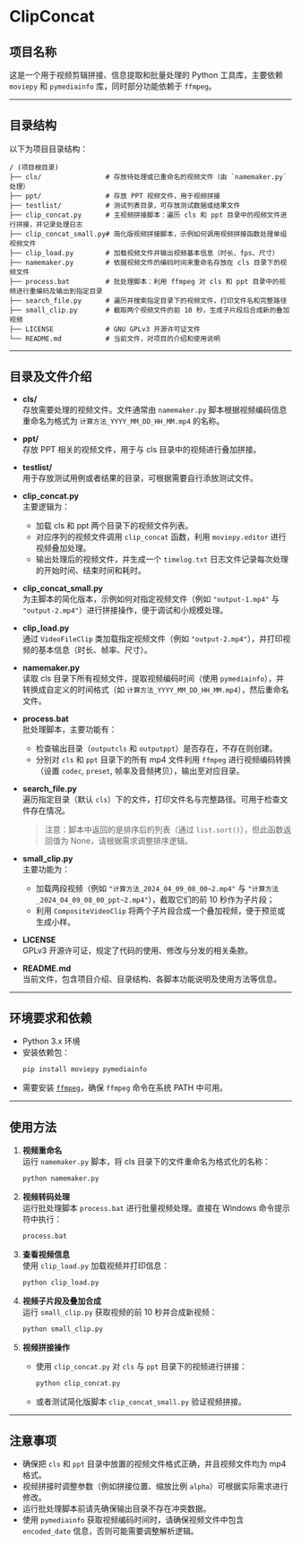 # ClipConcat

## 项目名称

这是一个用于视频剪辑拼接、信息提取和批量处理的 Python 工具库，主要依赖 `moviepy` 和 `pymediainfo` 库，同时部分功能依赖于 `ffmpeg`。

---

## 目录结构

以下为项目目录结构：

```
/ (项目根目录)
├── cls/                # 存放待处理或已重命名的视频文件（由 `namemaker.py` 处理）
├── ppt/                # 存放 PPT 视频文件，用于视频拼接
├── testlist/           # 测试列表目录，可存放测试数据或结果文件
├── clip_concat.py      # 主视频拼接脚本：遍历 cls 和 ppt 目录中的视频文件进行拼接，并记录处理日志
├── clip_concat_small.py# 简化版视频拼接脚本，示例如何调用视频拼接函数处理单组视频文件
├── clip_load.py        # 加载视频文件并输出视频基本信息（时长、fps、尺寸）
├── namemaker.py        # 依据视频文件的编码时间来重命名存放在 cls 目录下的视频文件
├── process.bat         # 批处理脚本：利用 ffmpeg 对 cls 和 ppt 目录中的视频进行重编码及输出到指定目录
├── search_file.py      # 遍历并搜索指定目录下的视频文件，打印文件名和完整路径
├── small_clip.py       # 截取两个视频文件的前 10 秒，生成子片段后合成新的叠加视频
├── LICENSE             # GNU GPLv3 开源许可证文件
└── README.md           # 当前文件，对项目的介绍和使用说明
```

---

## 目录及文件介绍

- **cls/**  
  存放需要处理的视频文件。文件通常由 `namemaker.py` 脚本根据视频编码信息重命名为格式为 `计算方法_YYYY_MM_DD_HH_MM.mp4` 的名称。

- **ppt/**  
  存放 PPT 相关的视频文件，用于与 cls 目录中的视频进行叠加拼接。

- **testlist/**  
  用于存放测试用例或者结果的目录，可根据需要自行添放测试文件。

- **clip_concat.py**  
  主要逻辑为：  
  - 加载 cls 和 ppt 两个目录下的视频文件列表。  
  - 对应序列的视频文件调用 `clip_concat` 函数，利用 `moviepy.editor` 进行视频叠加处理。  
  - 输出处理后的视频文件，并生成一个 `timelog.txt` 日志文件记录每次处理的开始时间、结束时间和耗时。

- **clip_concat_small.py**  
  为主脚本的简化版本，示例如何对指定视频文件（例如 `"output-1.mp4"` 与 `"output-2.mp4"`）进行拼接操作，便于调试和小规模处理。

- **clip_load.py**  
  通过 `VideoFileClip` 类加载指定视频文件（例如 `"output-2.mp4"`），并打印视频的基本信息（时长、帧率、尺寸）。

- **namemaker.py**  
  读取 cls 目录下所有视频文件，提取视频编码时间（使用 `pymediainfo`），并转换成自定义的时间格式（如 `计算方法_YYYY_MM_DD_HH_MM.mp4`），然后重命名文件。

- **process.bat**  
  批处理脚本，主要功能有：  
  - 检查输出目录（`outputcls` 和 `outputppt`）是否存在，不存在则创建。  
  - 分别对 `cls` 和 `ppt` 目录下的所有 mp4 文件利用 `ffmpeg` 进行视频编码转换（设置 `codec`, `preset`, 帧率及音频拷贝），输出至对应目录。

- **search_file.py**  
  遍历指定目录（默认 `cls`）下的文件，打印文件名与完整路径。可用于检查文件存在情况。  
  
  > 注意：脚本中返回的是排序后的列表（通过 `list.sort()`），但此函数返回值为 None，请根据需求调整排序逻辑。
  
- **small_clip.py**  
  主要功能为：  
  - 加载两段视频（例如 `"计算方法_2024_04_09_08_00~2.mp4"` 与 `"计算方法_2024_04_09_08_00_ppt~2.mp4"`），截取它们的前 10 秒作为子片段；  
  - 利用 `CompositeVideoClip` 将两个子片段合成一个叠加视频，便于预览或生成小样。

- **LICENSE**  
  GPLv3 开源许可证，规定了代码的使用、修改与分发的相关条款。

- **README.md**  
  当前文件，包含项目介绍、目录结构、各脚本功能说明及使用方法等信息。

---

## 环境要求和依赖

- Python 3.x 环境  
- 安装依赖包：  
  ```sh
  pip install moviepy pymediainfo
  ```
- 需要安装 [`ffmpeg`](https://ffmpeg.org/)，确保 `ffmpeg` 命令在系统 PATH 中可用。

---

## 使用方法

1. **视频重命名**  
    运行 `namemaker.py` 脚本，将 cls 目录下的文件重命名为格式化的名称：  
    
    ```sh
    python namemaker.py
    ```
    
2. **视频转码处理**  
    运行批处理脚本 `process.bat` 进行批量视频处理。直接在 Windows 命令提示符中执行：  
    
    ```bat
    process.bat
    ```
    
3. **查看视频信息**  
    使用 `clip_load.py` 加载视频并打印信息：  
    
    ```sh
    python clip_load.py
    ```
    
4. **视频子片段及叠加合成**  
    运行 `small_clip.py` 获取视频的前 10 秒并合成新视频：  
    
    ```sh
    python small_clip.py
    ```
    
5. **视频拼接操作**  
    - 使用 `clip_concat.py` 对 `cls` 与 `ppt` 目录下的视频进行拼接：  
      ```sh
      python clip_concat.py
      ```
    - 或者测试简化版脚本 `clip_concat_small.py` 验证视频拼接。

---

## 注意事项

- 确保把 `cls` 和 `ppt` 目录中放置的视频文件格式正确，并且视频文件均为 mp4 格式。  
- 视频拼接时调整参数（例如拼接位置、缩放比例 `alpha`）可根据实际需求进行修改。  
- 运行批处理脚本前请先确保输出目录不存在冲突数据。  
- 使用 `pymediainfo` 获取视频编码时间时，请确保视频文件中包含 `encoded_date` 信息，否则可能需要调整解析逻辑。
